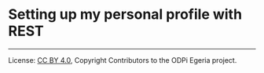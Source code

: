 <!-- SPDX-License-Identifier: CC-BY-4.0 -->
<!-- Copyright Contributors to the ODPi Egeria project. -->

# Setting up my personal profile with REST



----
License: [CC BY 4.0](https://creativecommons.org/licenses/by/4.0/),
Copyright Contributors to the ODPi Egeria project.